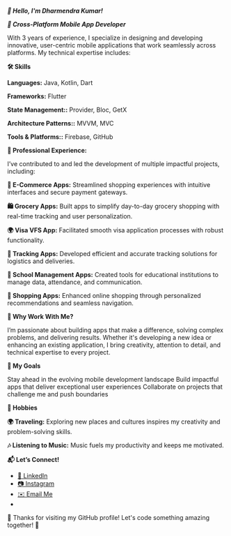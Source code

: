 ***👋 Hello, I'm Dharmendra Kumar!***

***🚀 Cross-Platform Mobile App Developer***

With 3 years of experience, I specialize in designing and developing innovative, user-centric mobile applications that work seamlessly across platforms. My technical expertise includes:

**🛠️ Skills**

**Languages:** Java, Kotlin, Dart

**Frameworks:** Flutter

**State Management::** Provider, Bloc, GetX

**Architecture Patterns::** MVVM, MVC

**Tools & Platforms::** Firebase, GitHub

**💼 Professional Experience:**

I’ve contributed to and led the development of multiple impactful projects, including:

**🛒 E-Commerce Apps:** Streamlined shopping experiences with intuitive interfaces and secure payment gateways.

**🛍️ Grocery Apps:** Built apps to simplify day-to-day grocery shopping with real-time tracking and user personalization.

**🌍 Visa VFS App:** Facilitated smooth visa application processes with robust functionality.

**🚚 Tracking Apps:** Developed efficient and accurate tracking solutions for logistics and deliveries.

**🏫 School Management Apps:** Created tools for educational institutions to manage data, attendance, and communication.

**🛒 Shopping Apps:** Enhanced online shopping through personalized recommendations and seamless navigation.



**🌟 Why Work With Me?**

I’m passionate about building apps that make a difference, solving complex problems, and delivering results. Whether it's developing a new idea or enhancing an existing application, I bring creativity, attention to detail, and technical expertise to every project.


**🎯 My Goals**

Stay ahead in the evolving mobile development landscape
Build impactful apps that deliver exceptional user experiences
Collaborate on projects that challenge me and push boundaries

**🎵 Hobbies**

**🌍 Traveling:** Exploring new places and cultures inspires my creativity and problem-solving skills.

**🎶 Listening to Music:** Music fuels my productivity and keeps me motivated.

**📬 Let’s Connect!**

- [💼 LinkedIn](https://linkedin.com/in/YourLinkedInProfile)
- [📷 Instagram](https://www.instagram.com/mr_dharmendr06/?igsh=cTk1bmtrZWZrMzg1)
- [✉️ Email Me](mailto:dharm.dk1999@gmail.com)
- 

🙏 Thanks for visiting my GitHub profile! Let's code something amazing together! 🚀

